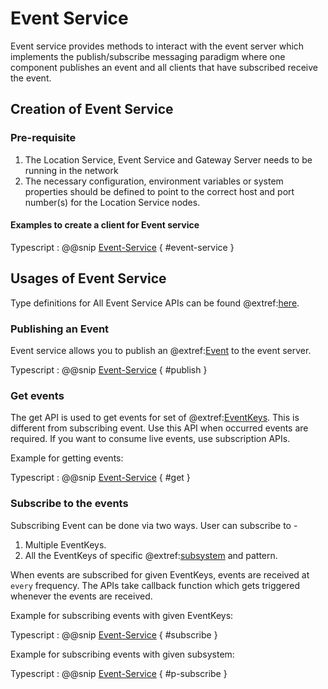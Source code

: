 # Event Service
Event service provides methods to interact with the event server which implements the publish/subscribe messaging paradigm
where one component publishes an event and all clients that have subscribed receive the event.

## Creation of Event Service

### Pre-requisite

1. The Location Service, Event Service and Gateway Server needs to be running in the network
2. The necessary configuration, environment variables or system properties should be defined to point to the correct host and port number(s) for the Location Service nodes.

#### Examples to create a client for Event service

Typescript
: @@snip [Event-Service](../../../../../example/src/documentation/event/EventExample.ts) { #event-service }


## Usages of Event Service

Type definitions for All Event Service APIs can be found @extref:[here](ts-docs:interfaces/clients.eventservice.html).

### Publishing an Event

Event service allows you to publish an @extref:[Event](ts-docs:modules/models.html#event) to the event server.

Typescript
: @@snip [Event-Service](../../../../../example/src/documentation/event/EventExample.ts) { #publish }


### Get events

The get API is used to get events for set of @extref:[EventKeys](ts-docs:classes/models.eventkey.html).
This is different from subscribing event. Use this API when occurred events are required.
If you want to consume live events, use subscription APIs.

Example for getting events:

Typescript
: @@snip [Event-Service](../../../../../example/src/documentation/event/EventExample.ts) { #get }

### Subscribe to the events
Subscribing Event can be done via two ways. User can subscribe to -

1. Multiple EventKeys.
2. All the EventKeys of specific @extref:[subsystem](ts-docs:modules/models.html#subsystem) and pattern.

When events are subscribed for given EventKeys, events are received at `every` frequency.
The APIs take callback function which gets triggered whenever the events are received.

Example for subscribing events with given EventKeys:

Typescript
: @@snip [Event-Service](../../../../../example/src/documentation/event/EventExample.ts) { #subscribe }

Example for subscribing events with given subsystem:

Typescript
: @@snip [Event-Service](../../../../../example/src/documentation/event/EventExample.ts) { #p-subscribe }
